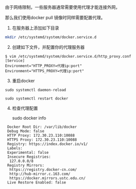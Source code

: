 由于网络限制，一些服务器通常需要使用代理才能连接外网，

那么我们使用docker pull 镜像时同样需要配置代理。

1. 在服务器上添加如下目录

```bash
mkdir /etc/systemd/system/docker.service.d
```

2. 创建如下文件，并配置你的代理服务器

```
$ vim /etc/systemd/system/docker.service.d/http_proxy.conf 
[Service] 
Environment="HTTP_PROXY=代理ip:port" 
Environment="HTTPS_PROXY=代理ip:port"
```

3. 重启docker

```
sudo systemctl daemon-reload

sudo systemctl restart docker
```

4. 检查代理配置

   sudo docker info

```
 Docker Root Dir: /var/lib/docker
 Debug Mode: false
 HTTP Proxy: 172.30.23.110:10088
 HTTPS Proxy: 172.30.23.110:10088
 Registry: https://index.docker.io/v1/
 Labels:
 Experimental: false
 Insecure Registries:
  127.0.0.0/8
 Registry Mirrors:
  https://registry.docker-cn.com/
  http://hub-mirror.c.163.com/
  https://docker.mirrors.ustc.edu.cn/
 Live Restore Enabled: false
```
